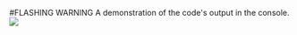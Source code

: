#FLASHING WARNING A demonstration of the code's output in the console.
![](https://github.com/Your_Repository_Name/Your_GIF_Name.gif](https://github.com/TeMyls/Miscellaneous-/blob/main/Random%20Walker/randomwalker.gif)https://github.com/TeMyls/Miscellaneous-/blob/main/Random%20Walker/randomwalker.gif)

